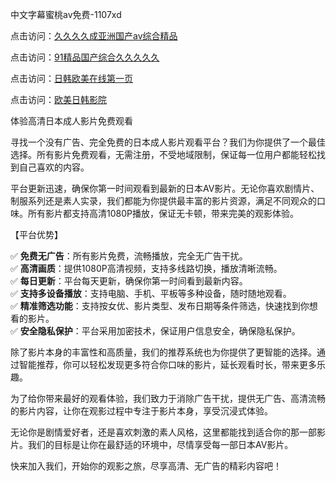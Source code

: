 中文字幕蜜桃av免费-1107xd

点击访问：<a href="https://heiliao2dmwwy.pages.dev/">久久久久成亚洲国产av综合精品</a>

点击访问：<a href="https://heiliaowzu4ur.pages.dev/">91精品国产综合久久久久久</a>

点击访问：<a href="https://heiliaoxqkkct.pages.dev/">日韩欧美在线第一页</a>

点击访问：<a href="https://heiliaozj3tjd.pages.dev/">欧美日韩影院</a>

体验高清日本成人影片免费观看

寻找一个没有广告、完全免费的日本成人影片观看平台？我们为你提供了一个最佳选择。所有影片免费观看，无需注册，不受地域限制，保证每一位用户都能轻松找到自己喜欢的内容。

平台更新迅速，确保你第一时间观看到最新的日本AV影片。无论你喜欢剧情片、制服系列还是素人实录，我们都能为你提供最丰富的影片资源，满足不同观众的口味。所有影片都支持高清1080P播放，保证无卡顿，带来完美的观影体验。

【平台优势】

✅ **免费无广告**：所有影片免费，流畅播放，完全无广告干扰。  
✅ **高清画质**：提供1080P高清视频，支持多线路切换，播放清晰流畅。  
✅ **每日更新**：平台每天更新，确保你第一时间看到最新内容。  
✅ **支持多设备播放**：支持电脑、手机、平板等多种设备，随时随地观看。  
✅ **精准筛选功能**：支持按女优、影片类型、发布日期等条件筛选，快速找到你想看的影片。  
✅ **安全隐私保护**：平台采用加密技术，保证用户信息安全，确保隐私保护。

除了影片本身的丰富性和高质量，我们的推荐系统也为你提供了更智能的选择。通过智能推荐，你可以轻松发现更多符合你口味的影片，延长观看时长，带来更多乐趣。

为了给你带来最好的观看体验，我们致力于消除广告干扰，提供无广告、高清流畅的影片内容，让你在观影过程中专注于影片本身，享受沉浸式体验。

无论你是剧情爱好者，还是喜欢刺激的素人风格，这里都能找到适合你的那一部影片。我们的目标是让你在最舒适的环境中，尽情享受每一部日本AV影片。

快来加入我们，开始你的观影之旅，尽享高清、无广告的精彩内容吧！

<span style="display:none;">[Canonical link](https://github.com/riben166/riben176 )</span>
